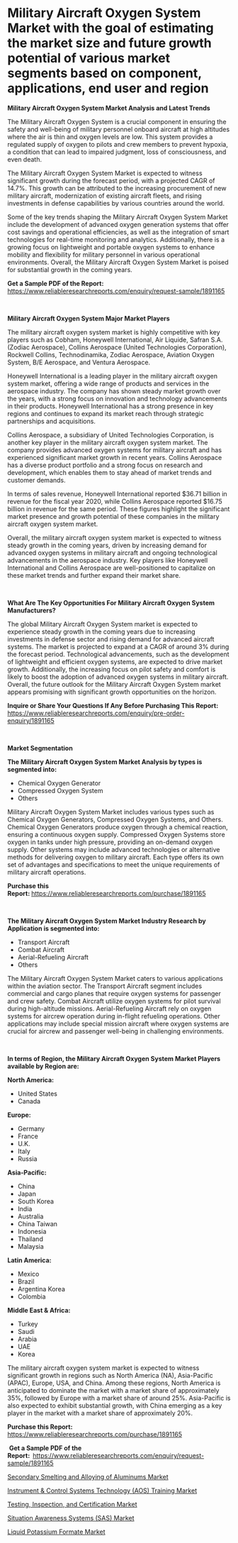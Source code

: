 <p><h1>Military Aircraft Oxygen System Market with the goal of estimating the market size and future growth potential of various market segments based on component, applications, end user and region</h1></p><p><strong>Military Aircraft Oxygen System Market Analysis and Latest Trends</strong></p>
<p><p>The Military Aircraft Oxygen System is a crucial component in ensuring the safety and well-being of military personnel onboard aircraft at high altitudes where the air is thin and oxygen levels are low. This system provides a regulated supply of oxygen to pilots and crew members to prevent hypoxia, a condition that can lead to impaired judgment, loss of consciousness, and even death.</p><p>The Military Aircraft Oxygen System Market is expected to witness significant growth during the forecast period, with a projected CAGR of 14.7%. This growth can be attributed to the increasing procurement of new military aircraft, modernization of existing aircraft fleets, and rising investments in defense capabilities by various countries around the world.</p><p>Some of the key trends shaping the Military Aircraft Oxygen System Market include the development of advanced oxygen generation systems that offer cost savings and operational efficiencies, as well as the integration of smart technologies for real-time monitoring and analytics. Additionally, there is a growing focus on lightweight and portable oxygen systems to enhance mobility and flexibility for military personnel in various operational environments. Overall, the Military Aircraft Oxygen System Market is poised for substantial growth in the coming years.</p></p>
<p><strong>Get a Sample PDF of the Report:&nbsp;</strong> <a href="https://www.reliableresearchreports.com/enquiry/request-sample/1891165">https://www.reliableresearchreports.com/enquiry/request-sample/1891165</a></p>
<p>&nbsp;</p>
<p><strong>Military Aircraft Oxygen System Major Market Players</strong></p>
<p><p>The military aircraft oxygen system market is highly competitive with key players such as Cobham, Honeywell International, Air Liquide, Safran S.A. (Zodiac Aerospace), Collins Aerospace (United Technologies Corporation), Rockwell Collins, Technodinamika, Zodiac Aerospace, Aviation Oxygen System, B/E Aerospace, and Ventura Aerospace.</p><p>Honeywell International is a leading player in the military aircraft oxygen system market, offering a wide range of products and services in the aerospace industry. The company has shown steady market growth over the years, with a strong focus on innovation and technology advancements in their products. Honeywell International has a strong presence in key regions and continues to expand its market reach through strategic partnerships and acquisitions.</p><p>Collins Aerospace, a subsidiary of United Technologies Corporation, is another key player in the military aircraft oxygen system market. The company provides advanced oxygen systems for military aircraft and has experienced significant market growth in recent years. Collins Aerospace has a diverse product portfolio and a strong focus on research and development, which enables them to stay ahead of market trends and customer demands.</p><p>In terms of sales revenue, Honeywell International reported $36.71 billion in revenue for the fiscal year 2020, while Collins Aerospace reported $16.75 billion in revenue for the same period. These figures highlight the significant market presence and growth potential of these companies in the military aircraft oxygen system market.</p><p>Overall, the military aircraft oxygen system market is expected to witness steady growth in the coming years, driven by increasing demand for advanced oxygen systems in military aircraft and ongoing technological advancements in the aerospace industry. Key players like Honeywell International and Collins Aerospace are well-positioned to capitalize on these market trends and further expand their market share.</p></p>
<p>&nbsp;</p>
<p><strong>What Are The Key Opportunities For Military Aircraft Oxygen System Manufacturers?</strong></p>
<p><p>The global Military Aircraft Oxygen System market is expected to experience steady growth in the coming years due to increasing investments in defense sector and rising demand for advanced aircraft systems. The market is projected to expand at a CAGR of around 3% during the forecast period. Technological advancements, such as the development of lightweight and efficient oxygen systems, are expected to drive market growth. Additionally, the increasing focus on pilot safety and comfort is likely to boost the adoption of advanced oxygen systems in military aircraft. Overall, the future outlook for the Military Aircraft Oxygen System market appears promising with significant growth opportunities on the horizon.</p></p>
<p><strong>Inquire or Share Your Questions If Any Before Purchasing This Report:</strong> <a href="https://www.reliableresearchreports.com/enquiry/pre-order-enquiry/1891165">https://www.reliableresearchreports.com/enquiry/pre-order-enquiry/1891165</a></p>
<p>&nbsp;</p>
<p><strong>Market Segmentation</strong></p>
<p><strong>The Military Aircraft Oxygen System Market Analysis by types is segmented into:</strong></p>
<p><ul><li>Chemical Oxygen Generator</li><li>Compressed Oxygen System</li><li>Others</li></ul></p>
<p><p>Military Aircraft Oxygen System Market includes various types such as Chemical Oxygen Generators, Compressed Oxygen Systems, and Others. Chemical Oxygen Generators produce oxygen through a chemical reaction, ensuring a continuous oxygen supply. Compressed Oxygen Systems store oxygen in tanks under high pressure, providing an on-demand oxygen supply. Other systems may include advanced technologies or alternative methods for delivering oxygen to military aircraft. Each type offers its own set of advantages and specifications to meet the unique requirements of military aircraft operations.</p></p>
<p><strong>Purchase this Report:&nbsp;</strong><a href="https://www.reliableresearchreports.com/purchase/1891165">https://www.reliableresearchreports.com/purchase/1891165</a></p>
<p>&nbsp;</p>
<p><strong>The Military Aircraft Oxygen System Market Industry Research by Application is segmented into:</strong></p>
<p><ul><li>Transport Aircraft</li><li>Combat Aircraft</li><li>Aerial-Refueling Aircraft</li><li>Others</li></ul></p>
<p><p>The Military Aircraft Oxygen System Market caters to various applications within the aviation sector. The Transport Aircraft segment includes commercial and cargo planes that require oxygen systems for passenger and crew safety. Combat Aircraft utilize oxygen systems for pilot survival during high-altitude missions. Aerial-Refueling Aircraft rely on oxygen systems for aircrew operation during in-flight refueling operations. Other applications may include special mission aircraft where oxygen systems are crucial for aircrew and passenger well-being in challenging environments.</p></p>
<p>&nbsp;</p>
<p><strong>In terms of Region, the Military Aircraft Oxygen System Market Players available by Region are:</strong></p>
<p>
    <p> <strong> North America: </strong>
        <ul>
            <li>United States</li>
            <li>Canada</li>
        </ul>
        </p> 
    <p> <strong> Europe: </strong>
        <ul>
            <li>Germany</li>
            <li>France</li>
            <li>U.K.</li>
            <li>Italy</li>
            <li>Russia</li>
        </ul>
        </p> 
    <p> <strong> Asia-Pacific: </strong>
        <ul>
            <li>China</li>
            <li>Japan</li>
            <li>South Korea</li>
            <li>India</li>
            <li>Australia</li>
            <li>China Taiwan</li>
            <li>Indonesia</li>
            <li>Thailand</li>
            <li>Malaysia</li>
        </ul>
        </p> 
    <p> <strong> Latin America: </strong>
        <ul>
            <li>Mexico</li>
            <li>Brazil</li>
            <li>Argentina Korea</li>
            <li>Colombia</li>
        </ul>
        </p> 
    <p> <strong> Middle East & Africa: </strong>
        <ul>
            <li>Turkey</li>
            <li>Saudi</li>
            <li>Arabia</li>
            <li>UAE</li>
            <li>Korea</li>
        </ul>
    </p>
    </p>
<p><p>The military aircraft oxygen system market is expected to witness significant growth in regions such as North America (NA), Asia-Pacific (APAC), Europe, USA, and China. Among these regions, North America is anticipated to dominate the market with a market share of approximately 35%, followed by Europe with a market share of around 25%. Asia-Pacific is also expected to exhibit substantial growth, with China emerging as a key player in the market with a market share of approximately 20%.</p></p>
<p><strong>Purchase this Report: </strong><a href="https://www.reliableresearchreports.com/purchase/1891165">https://www.reliableresearchreports.com/purchase/1891165</a></p>
<p>&nbsp;<strong>Get a Sample PDF of the Report:&nbsp;&nbsp;</strong><a href="https://www.reliableresearchreports.com/enquiry/request-sample/1891165">https://www.reliableresearchreports.com/enquiry/request-sample/1891165</a></p>
<p><strong></strong></p>
<p><p><a href="https://github.com/kufem1/Market-Research-Report-List-1/blob/main/secondary-smelting-and-alloying-of-aluminums-market.md">Secondary Smelting and Alloying of Aluminums Market</a></p><p><a href="https://github.com/kosella/Market-Research-Report-List-2/blob/main/instrument-control-systems-technology-aos-training-market.md">Instrument & Control Systems Technology (AOS) Training Market</a></p><p><a href="https://gentle-editor-9db.notion.site/Testing-Inspection-and-Certification-Market-Size-Market-Share-and-Global-Market-Analysis-Report--18ab9e6cd4194e468ca025bb6dd65209">Testing, Inspection, and Certification Market</a></p><p><a href="https://unruly-ladybug-44b.notion.site/Situation-Awareness-Systems-SAS-Market-Size-and-Growth-Market-Segmentation-Regional-and-Country--73ba0d7141a74371b9dd1edd06bbdaf8">Situation Awareness Systems (SAS) Market</a></p><p><a href="https://view.publitas.com/reportprime-1/liquid-potassium-formate-market-analysis-examines-its-scope-on-growth-opportunities-and-forecasted-trends-spanning-from-2024-to-2031/">Liquid Potassium Formate Market</a></p></p>
